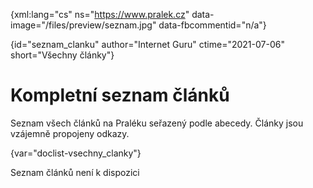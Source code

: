 
{xml:lang="cs" ns="https://www.pralek.cz" data-image="/files/preview/seznam.jpg" data-fbcommentid="n/a"}

{id="seznam_clanku" author="Internet Guru" ctime="2021-07-06" short="Všechny články"}

# Kompletní seznam článků

Seznam všech článků na Praléku seřazený podle abecedy. Články jsou vzájemně propojeny odkazy.

{var="doclist-vsechny_clanky"}

Seznam článků není k dispozici

